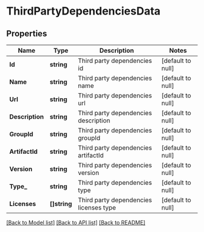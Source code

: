 # ThirdPartyDependenciesData

## Properties
Name | Type | Description | Notes
------------ | ------------- | ------------- | -------------
**Id** | **string** | Third party dependencies id | [default to null]
**Name** | **string** | Third party dependencies name | [default to null]
**Url** | **string** | Third party dependencies url | [default to null]
**Description** | **string** | Third party dependencies description | [default to null]
**GroupId** | **string** | Third party dependencies groupId | [default to null]
**ArtifactId** | **string** | Third party dependencies artifactId | [default to null]
**Version** | **string** | Third party dependencies version | [default to null]
**Type_** | **string** | Third party dependencies type | [default to null]
**Licenses** | **[]string** | Third party dependencies licenses type | [default to null]

[[Back to Model list]](../README.md#documentation-for-models) [[Back to API list]](../README.md#documentation-for-api-endpoints) [[Back to README]](../README.md)

